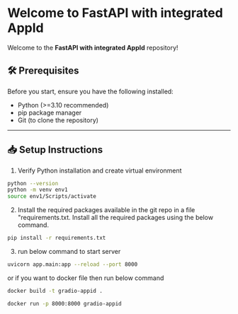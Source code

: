 # Welcome to FastAPI with integrated AppId

Welcome to the **FastAPI with integrated AppId** repository! 

## 🛠️ Prerequisites

Before you start, ensure you have the following installed:

- Python (>=3.10 recommended)
- pip package manager
- Git (to clone the repository)

---

## 📥 Setup Instructions

1. Verify Python installation and create virtual environment

```bash
python --version
python -m venv env1
source env1/Scripts/activate
```

2. Install the required packages available in the git repo in a file "requirements.txt. Install all the required packages using the below command.

```bash
pip install -r requirements.txt
```

3. run below command to start server

```bash
uvicorn app.main:app --reload --port 8000
```

or if you want to docker file then run below command

```bash
docker build -t gradio-appid .
```

```bash
docker run -p 8000:8000 gradio-appid
```

